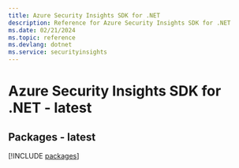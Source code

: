 ```yaml
---
title: Azure Security Insights SDK for .NET
description: Reference for Azure Security Insights SDK for .NET
ms.date: 02/21/2024
ms.topic: reference
ms.devlang: dotnet
ms.service: securityinsights
---
```

# Azure Security Insights SDK for .NET - latest
## Packages - latest
[!INCLUDE [packages](security-insights-index.md)]